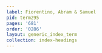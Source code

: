 ```yaml
---
label: Fiorentino, Abram & Samuel
pid: term295
pages: '681'
order: '0286'
layout: generic_index_term
collection: index-headings
---
```

